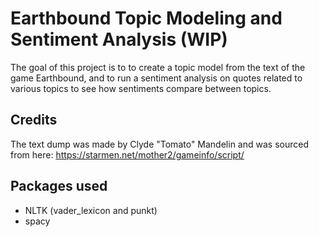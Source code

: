 # Earthbound Topic Modeling and Sentiment Analysis (WIP)

The goal of this project is to to create a topic model from the text of the game Earthbound, and to run a sentiment analysis on quotes related to various topics to see how sentiments compare between topics. 

## Credits
The text dump was made by Clyde "Tomato" Mandelin and was sourced from here: https://starmen.net/mother2/gameinfo/script/

## Packages used 
* NLTK (vader_lexicon and punkt)
* spacy